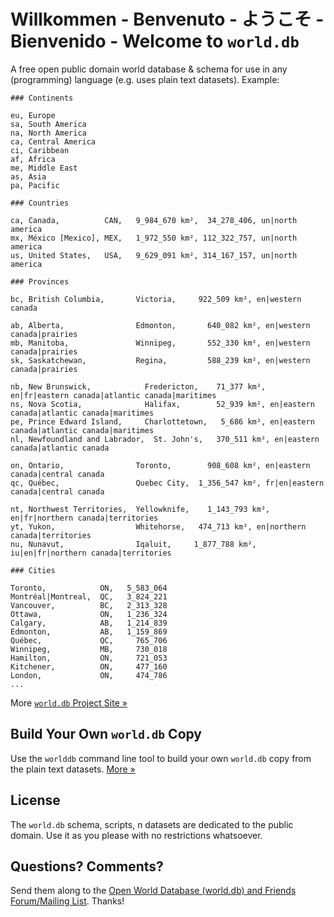 # Willkommen - Benvenuto  - ようこそ - Bienvenido - Welcome to `world.db` 


A free open public domain world database & schema
for use in any (programming) language
(e.g. uses plain text datasets). Example:

~~~
### Continents

eu, Europe
sa, South America
na, North America
ca, Central America
ci, Caribbean         
af, Africa
me, Middle East        
as, Asia
pa, Pacific
~~~

~~~
### Countries

ca, Canada,          CAN,   9_984_670 km²,  34_278_406, un|north america
mx, México [Mexico], MEX,   1_972_550 km², 112_322_757, un|north america
us, United States,   USA,   9_629_091 km², 314_167_157, un|north america
~~~

~~~
### Provinces

bc, British Columbia,       Victoria,     922_509 km², en|western canada

ab, Alberta,                Edmonton,       640_082 km², en|western canada|prairies
mb, Manitoba,               Winnipeg,       552_330 km², en|western canada|prairies
sk, Saskatchewan,           Regina,         588_239 km², en|western canada|prairies

nb, New Brunswick,            Fredericton,    71_377 km², en|fr|eastern canada|atlantic canada|maritimes
ns, Nova Scotia,              Halifax,        52_939 km², en|eastern canada|atlantic canada|maritimes
pe, Prince Edward Island,     Charlottetown,   5_686 km², en|eastern canada|atlantic canada|maritimes
nl, Newfoundland and Labrador,  St. John's,   370_511 km², en|eastern canada|atlantic canada

on, Ontario,                Toronto,        908_608 km², en|eastern canada|central canada
qc, Québec,                 Quebec City,  1_356_547 km², fr|en|eastern canada|central canada

nt, Northwest Territories,  Yellowknife,    1_143_793 km², en|fr|northern canada|territories
yt, Yukon,                  Whitehorse,   474_713 km², en|northern canada|territories
nu, Nunavut,                Iqaluit,     1_877_788 km², iu|en|fr|northern canada|territories
~~~

~~~
### Cities

Toronto,            ON,   5_583_064
Montréal|Montreal,  QC,   3_824_221
Vancouver,          BC,   2_313_328
Ottawa,             ON,   1_236_324
Calgary,            AB,   1_214_839
Edmonton,           AB,   1_159_869
Québec,             QC,     765_706
Winnipeg,           MB,     730_018
Hamilton,           ON,     721_053
Kitchener,          ON,     477_160
London,             ON,     474_786
...
~~~


More [`world.db` Project Site »](http://openmundi.github.io)


## Build Your Own `world.db` Copy

Use the `worlddb` command line tool to build your own `world.db` copy
from the plain text datasets. [More »](http://openmundi.github.io/build.html)


## License

The `world.db` schema, scripts, n datasets are dedicated to the public domain.
Use it as you please with no restrictions whatsoever.

## Questions? Comments?

Send them along to the [Open World Database (world.db) and Friends Forum/Mailing List](http://groups.google.com/group/openmundi). 
Thanks!
